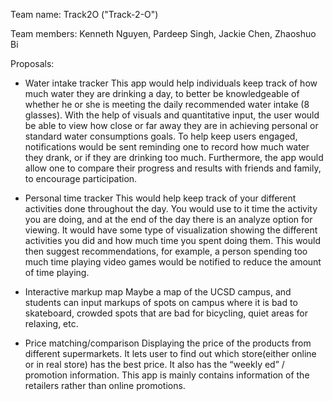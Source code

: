 Team name: 
  Track2O ("Track-2-O")

Team members: 
  Kenneth Nguyen, Pardeep Singh, Jackie Chen, Zhaoshuo Bi


Proposals: 

- Water intake tracker
  This app would help individuals keep track of how much water they are drinking a day, to better be knowledgeable of whether   he or she is meeting the daily recommended water intake (8 glasses). With the help of visuals and quantitative input, the     user would be able to view how close or far away they are in achieving personal or standard water consumptions goals. To       help keep users engaged, notifications would be sent reminding one to record how much water they drank, or if they are         drinking too much. Furthermore, the app would allow one to compare their progress and results with friends and family, to     encourage participation.
  
- Personal time tracker 
  This would help keep track of your different activities done throughout the day. You would use to it time the activity you     are doing, and at the end of the day there is an analyze option for viewing. It would have some type of visualization         showing the different activities you did and how much time you spent doing them. This would then suggest recommendations,     for example, a person spending too much time playing video games would be notified to reduce the amount of time playing.
  
- Interactive markup map 
  Maybe a map of the UCSD campus, and students can input markups of spots on campus where it is bad to skateboard, crowded       spots that are bad for bicycling, quiet areas for relaxing, etc.
 
- Price matching/comparison 
  Displaying the price of the products from different supermarkets. It lets user to find out which store(either online or in     real store) has the best price. It also has the “weekly ed” / promotion information. This app is mainly contains information   of the retailers rather than online promotions. 
   

